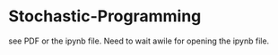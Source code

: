 # Stochastic-Programming

see PDF or the ipynb file.
Need to wait awile for opening the ipynb file.

